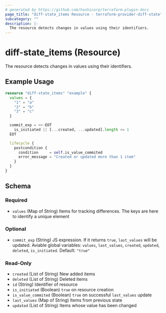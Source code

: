 ```yaml
---
# generated by https://github.com/hashicorp/terraform-plugin-docs
page_title: "diff-state_items Resource - terraform-provider-diff-state"
subcategory: ""
description: |-
  The resource detects changes in values using their identifiers.
---
```


# diff-state_items (Resource)

The resource detects changes in values using their identifiers.

## Example Usage

```terraform
resource "diff-state_items" "example" {
  values = {
    "1" = "a"
    "2" = "b"
    "3" = "c"
  }

  commit_exp = <<-EOT
    is_initiated || [...created, ...updated].length <= 1
  EOT

  lifecycle {
    postcondition {
      condition     = self.is_value_commited
      error_message = "Created or updated more than 1 item"
    }
  }
}
```

<!-- schema generated by tfplugindocs -->
## Schema

### Required

- `values` (Map of String) Items for tracking differences. The keys are here to identify a unique element

### Optional

- `commit_exp` (String) JS expression. If it returns `true`, `last_values` will be updated. Aviable global variables: `values`, `last_values`, `created`, `updated`, `deleted`, `is_initiated`. Default: `"true"`

### Read-Only

- `created` (List of String) New added items
- `deleted` (List of String) Deleted items
- `id` (String) Identifier of resource
- `is_initiated` (Boolean) `true` on resource creation
- `is_value_commited` (Boolean) `true` on successful `last_values` update
- `last_values` (Map of String) Items from previous state
- `updated` (List of String) Items whose value has been changed
